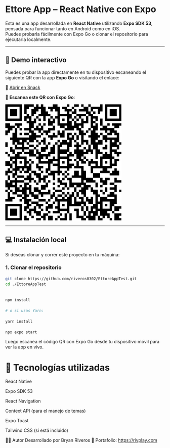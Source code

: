 # Ettore App – React Native con Expo

Esta es una app desarrollada en **React Native** utilizando **Expo SDK 53**, pensada para funcionar tanto en Android como en iOS.  
Puedes probarla fácilmente con Expo Go o clonar el repositorio para ejecutarla localmente.

---

## 🚀 Demo interactivo

Puedes probar la app directamente en tu dispositivo escaneando el siguiente QR con la app **Expo Go** o visitando el enlace:

🔗 [Abrir en Snack](https://snack.expo.dev/@riveros0302/ettore-app)

📱 **Escanea este QR con Expo Go**:

![QR Code](./assets//descarga.png) <!-- Asegúrate de tener una imagen `qr.png` con el código QR generado, guardada en tu repo -->

---

## 💻 Instalación local

Si deseas clonar y correr este proyecto en tu máquina:

### 1. Clonar el repositorio

```bash
git clone https://github.com/riveros0302/EttoreAppTest.git
cd ./EttoreAppTest


npm install

# o si usas Yarn:

yarn install

npx expo start
```

Luego escanea el código QR con Expo Go desde tu dispositivo móvil para ver la app en vivo.

# 🧱 Tecnologías utilizadas

React Native

Expo SDK 53

React Navigation

Context API (para el manejo de temas)

Expo Toast

Tailwind CSS (si está incluido)

🧑‍💻 Autor
Desarrollado por Bryan Riveros
🔗 Portafolio: https://rivplay.com

